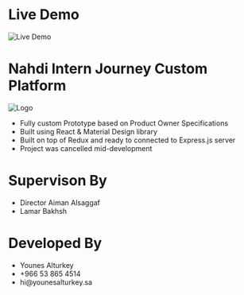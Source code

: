 # Live Demo

![Live Demo](https://github.com/younes-alturkey/nahdi-in/blob/master/demo.gif)

# Nahdi Intern Journey Custom Platform

![Logo](https://github.com/younes-alturkey/nahdi-mobile-rn-algolia/blob/master/nahdi-logo.png)

<ul>
<li>Fully custom Prototype based on Product Owner Specifications</li>
<li>Built using React & Material Design library</li>
<li>Built on top of Redux and ready to connected to Express.js server</li>
<li>Project was cancelled mid-development</li>
</ul>

# Supervison By

<ul>
<li>Director Aiman Alsaggaf</li>
<li>Lamar Bakhsh</li>
</ul>

# Developed By

<ul>
<li>Younes Alturkey</li>
<li>+966 53 865 4514</li>
<li>hi@younesalturkey.sa</li>
</ul>

